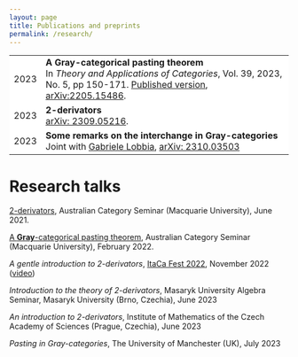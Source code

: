 ```yaml
---
layout: page
title: Publications and preprints
permalink: /research/
--- 
```


<style>
  .no-border, .no-border td, .no-border th {
    border: none;
      background-color: white;
  }
  table {
   border-collapse: collapse;
}

table tr, table td, table th {
   border: none;
}
</style>
<style>
.right-justify {
  text-align: right;
}
</style>

<table class="no-border">
  <tr>
    <td>2023</td>
    <td><b>A Gray-categorical pasting theorem</b><br>
      In <i>Theory and Applications of Categories</i>, Vol. 39, 2023, No. 5, pp 150-171. <a href="http://www.tac.mta.ca/tac/volumes/39/5/39-05.pdf">Published version</a>, <a href="https://arxiv.org/abs/2205.15486">arXiv:2205.15486</a>.
  </td>
  </tr>
  <tr>
    <td>2023</td>
    <td><b> 2-derivators </b><br>
      <a href="https://arxiv.org/abs/2309.05216">arXiv: 2309.05216</a>.
  </td>
  </tr>
  <tr>
    <td>2023</td>
    <td><b>Some remarks on the interchange in Gray-categories</b><br>
      Joint with <a href="https://globbia.github.io/">Gabriele Lobbia</a>, <a href="https://arxiv.org/abs/2310.03503">arXiv: 2310.03503</a>
    </td>
  </tr>
</table>
 
# Research talks

<p><a href="http://web.science.mq.edu.au/groups/coact/seminar/cgi-bin/abstract.cgi?talkid=1669">2-derivators</a>, Australian Category Seminar (Macquarie University), June 2021.
<br><p><a href="http://web.science.mq.edu.au/groups/coact/seminar/cgi-bin/abstract.cgi?talkid=1696">A <b>Gray</b>-categorical pasting theorem</a>, Australian Category Seminar (Macquarie University), February 2022.
<br><p><i>A gentle introduction to 2-derivators</i>, <a href="https://progetto-itaca.github.io/pages/fest22.html">ItaCa Fest 2022</a>, November 2022 (<a href="https://www.youtube.com/watch?v=jytpdgzEYQM">video</a>)
<br><p><i>Introduction to the theory of 2-derivators</i>, Masaryk University Algebra Seminar, Masaryk University (Brno, Czechia), June 2023
<br><p><i>An introduction to 2-derivators</i>, Institute of Mathematics of the Czech Academy of Sciences (Prague, Czechia), June 2023
<br><p><i>Pasting in Gray-categories</i>, The University of Manchester (UK), July 2023

